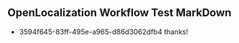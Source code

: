 ## OpenLocalization Workflow Test MarkDown
* 3594f645-83ff-495e-a965-d86d3062dfb4 thanks!

<!--HONumber=Oct16_HO3-->


